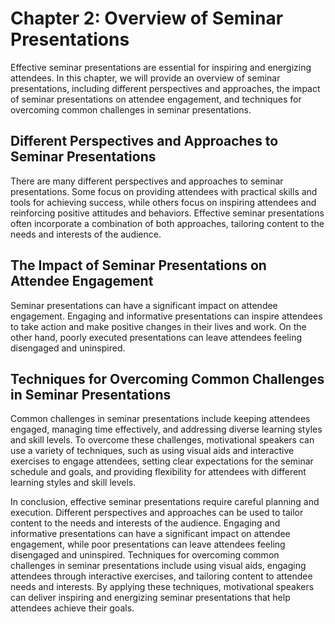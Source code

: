 Chapter 2: Overview of Seminar Presentations
============================================

Effective seminar presentations are essential for inspiring and energizing attendees. In this chapter, we will provide an overview of seminar presentations, including different perspectives and approaches, the impact of seminar presentations on attendee engagement, and techniques for overcoming common challenges in seminar presentations.

Different Perspectives and Approaches to Seminar Presentations
--------------------------------------------------------------

There are many different perspectives and approaches to seminar presentations. Some focus on providing attendees with practical skills and tools for achieving success, while others focus on inspiring attendees and reinforcing positive attitudes and behaviors. Effective seminar presentations often incorporate a combination of both approaches, tailoring content to the needs and interests of the audience.

The Impact of Seminar Presentations on Attendee Engagement
----------------------------------------------------------

Seminar presentations can have a significant impact on attendee engagement. Engaging and informative presentations can inspire attendees to take action and make positive changes in their lives and work. On the other hand, poorly executed presentations can leave attendees feeling disengaged and uninspired.

Techniques for Overcoming Common Challenges in Seminar Presentations
--------------------------------------------------------------------

Common challenges in seminar presentations include keeping attendees engaged, managing time effectively, and addressing diverse learning styles and skill levels. To overcome these challenges, motivational speakers can use a variety of techniques, such as using visual aids and interactive exercises to engage attendees, setting clear expectations for the seminar schedule and goals, and providing flexibility for attendees with different learning styles and skill levels.

In conclusion, effective seminar presentations require careful planning and execution. Different perspectives and approaches can be used to tailor content to the needs and interests of the audience. Engaging and informative presentations can have a significant impact on attendee engagement, while poor presentations can leave attendees feeling disengaged and uninspired. Techniques for overcoming common challenges in seminar presentations include using visual aids, engaging attendees through interactive exercises, and tailoring content to attendee needs and interests. By applying these techniques, motivational speakers can deliver inspiring and energizing seminar presentations that help attendees achieve their goals.
